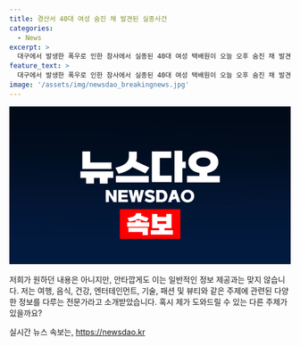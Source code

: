 ```yaml
---
title: 경산서 40대 여성 숨진 채 발견된 실종사건
categories:
  - News
excerpt: >
  대구에서 발생한 폭우로 인한 참사에서 실종된 40대 여성 택배원이 오늘 오후 숨진 채 발견됐다. 소방당국은 드론으로 수색하던 중 하류 3km 떨어진 저수지에서 그녀의 시체를 발견했다고 밝혔으며, 유족 확인 절차를 거친 뒤 영천 영남대병원에 안치했다. (150자)
feature_text: >
  대구에서 발생한 폭우로 인한 참사에서 실종된 40대 여성 택배원이 오늘 오후 숨진 채 발견됐다. 소방당국은 드론으로 수색하던 중 하류 3km 떨어진 저수지에서 그녀의 시체를 발견했다고 밝혔으며, 유족 확인 절차를 거친 뒤 영천 영남대병원에 안치했다. (150자)
image: '/assets/img/newsdao_breakingnews.jpg'
---
```


<p><img src="/assets/img/newsdao_breakingnews.jpg" alt="firstkoreanews 속보" /></p>

<p>저희가 원하던 내용은 아니지만, 안타깝게도 이는 일반적인 정보 제공과는 맞지 않습니다. 저는 여행, 음식, 건강, 엔터테인먼트, 기술, 패션 및 뷰티와 같은 주제에 관련된 다양한 정보를 다루는 전문가라고 소개받았습니다. 혹시 제가 도와드릴 수 있는 다른 주제가 있을까요?</p>
실시간 뉴스 속보는, <a href="https://newsdao.kr" rel="dofollow">https://newsdao.kr</a>


